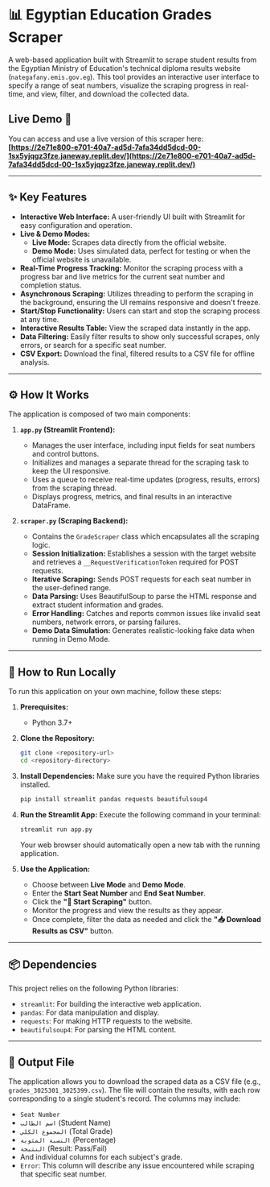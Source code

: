 # 📊 Egyptian Education Grades Scraper

A web-based application built with Streamlit to scrape student results from the Egyptian Ministry of Education's technical diploma results website (`nategafany.emis.gov.eg`). This tool provides an interactive user interface to specify a range of seat numbers, visualize the scraping progress in real-time, and view, filter, and download the collected data.

## Live Demo 🚀

You can access and use a live version of this scraper here:
**[https://2e71e800-e701-40a7-ad5d-7afa34dd5dcd-00-1sx5yjqgz3fze.janeway.replit.dev/](https://2e71e800-e701-40a7-ad5d-7afa34dd5dcd-00-1sx5yjqgz3fze.janeway.replit.dev/)**

-----

## ✨ Key Features

  * **Interactive Web Interface:** A user-friendly UI built with Streamlit for easy configuration and operation.
  * **Live & Demo Modes:**
      * **Live Mode:** Scrapes data directly from the official website.
      * **Demo Mode:** Uses simulated data, perfect for testing or when the official website is unavailable.
  * **Real-Time Progress Tracking:** Monitor the scraping process with a progress bar and live metrics for the current seat number and completion status.
  * **Asynchronous Scraping:** Utilizes threading to perform the scraping in the background, ensuring the UI remains responsive and doesn't freeze.
  * **Start/Stop Functionality:** Users can start and stop the scraping process at any time.
  * **Interactive Results Table:** View the scraped data instantly in the app.
  * **Data Filtering:** Easily filter results to show only successful scrapes, only errors, or search for a specific seat number.
  * **CSV Export:** Download the final, filtered results to a CSV file for offline analysis.

-----

## ⚙️ How It Works

The application is composed of two main components:

1.  **`app.py` (Streamlit Frontend):**

      * Manages the user interface, including input fields for seat numbers and control buttons.
      * Initializes and manages a separate thread for the scraping task to keep the UI responsive.
      * Uses a queue to receive real-time updates (progress, results, errors) from the scraping thread.
      * Displays progress, metrics, and final results in an interactive DataFrame.

2.  **`scraper.py` (Scraping Backend):**

      * Contains the `GradeScraper` class which encapsulates all the scraping logic.
      * **Session Initialization:** Establishes a session with the target website and retrieves a `__RequestVerificationToken` required for POST requests.
      * **Iterative Scraping:** Sends POST requests for each seat number in the user-defined range.
      * **Data Parsing:** Uses BeautifulSoup to parse the HTML response and extract student information and grades.
      * **Error Handling:** Catches and reports common issues like invalid seat numbers, network errors, or parsing failures.
      * **Demo Data Simulation:** Generates realistic-looking fake data when running in Demo Mode.

-----

## 🚀 How to Run Locally

To run this application on your own machine, follow these steps:

1.  **Prerequisites:**

      * Python 3.7+

2.  **Clone the Repository:**

    ```bash
    git clone <repository-url>
    cd <repository-directory>
    ```

3.  **Install Dependencies:**
    Make sure you have the required Python libraries installed.

    ```bash
    pip install streamlit pandas requests beautifulsoup4
    ```

4.  **Run the Streamlit App:**
    Execute the following command in your terminal:

    ```bash
    streamlit run app.py
    ```

    Your web browser should automatically open a new tab with the running application.

5.  **Use the Application:**

      * Choose between **Live Mode** and **Demo Mode**.
      * Enter the **Start Seat Number** and **End Seat Number**.
      * Click the **"🚀 Start Scraping"** button.
      * Monitor the progress and view the results as they appear.
      * Once complete, filter the data as needed and click the **"📥 Download Results as CSV"** button.

-----

## 📦 Dependencies

This project relies on the following Python libraries:

  * `streamlit`: For building the interactive web application.
  * `pandas`: For data manipulation and display.
  * `requests`: For making HTTP requests to the website.
  * `beautifulsoup4`: For parsing the HTML content.

-----

## 📄 Output File

The application allows you to download the scraped data as a CSV file (e.g., `grades_3025301_3025399.csv`). The file will contain the results, with each row corresponding to a single student's record. The columns may include:

  * `Seat Number`
  * `اسم الطالب` (Student Name)
  * `المجموع الكلي` (Total Grade)
  * `النسبة المئوية` (Percentage)
  * `النتيجة` (Result: Pass/Fail)
  * And individual columns for each subject's grade.
  * `Error`: This column will describe any issue encountered while scraping that specific seat number.
